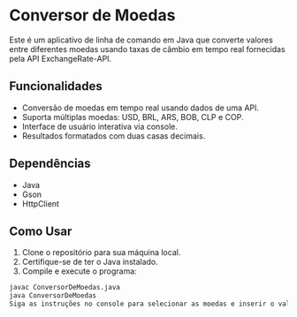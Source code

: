 # Conversor de Moedas

Este é um aplicativo de linha de comando em Java que converte valores entre diferentes moedas usando taxas de câmbio em tempo real fornecidas pela API ExchangeRate-API.

## Funcionalidades

- Conversão de moedas em tempo real usando dados de uma API.
- Suporta múltiplas moedas: USD, BRL, ARS, BOB, CLP e COP.
- Interface de usuário interativa via console.
- Resultados formatados com duas casas decimais.

## Dependências

- Java
- Gson
- HttpClient

## Como Usar

1. Clone o repositório para sua máquina local.
2. Certifique-se de ter o Java instalado.
3. Compile e execute o programa:

```sh
javac ConversorDeMoedas.java
java ConversorDeMoedas
Siga as instruções no console para selecionar as moedas e inserir o valor a ser convertido.
